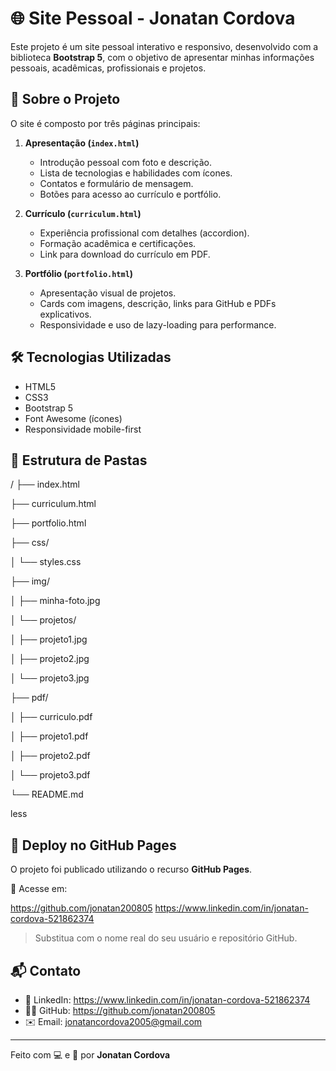# 🌐 Site Pessoal - Jonatan Cordova

Este projeto é um site pessoal interativo e responsivo, desenvolvido com a biblioteca **Bootstrap 5**, com o objetivo de apresentar minhas informações pessoais, acadêmicas, profissionais e projetos.

## 📄 Sobre o Projeto

O site é composto por três páginas principais:

1. **Apresentação (`index.html`)**
   - Introdução pessoal com foto e descrição.
   - Lista de tecnologias e habilidades com ícones.
   - Contatos e formulário de mensagem.
   - Botões para acesso ao currículo e portfólio.

2. **Currículo (`curriculum.html`)**
   - Experiência profissional com detalhes (accordion).
   - Formação acadêmica e certificações.
   - Link para download do currículo em PDF.

3. **Portfólio (`portfolio.html`)**
   - Apresentação visual de projetos.
   - Cards com imagens, descrição, links para GitHub e PDFs explicativos.
   - Responsividade e uso de lazy-loading para performance.

## 🛠 Tecnologias Utilizadas

- HTML5
- CSS3
- Bootstrap 5
- Font Awesome (ícones)
- Responsividade mobile-first

## 📁 Estrutura de Pastas
/
├── index.html

├── curriculum.html

├── portfolio.html

├── css/

│ └── styles.css

├── img/

│ ├── minha-foto.jpg

│ └── projetos/

│ ├── projeto1.jpg

│ ├── projeto2.jpg

│ └── projeto3.jpg

├── pdf/

│ ├── curriculo.pdf

│ ├── projeto1.pdf

│ ├── projeto2.pdf

│ └── projeto3.pdf

└── README.md

less

## 🚀 Deploy no GitHub Pages

O projeto foi publicado utilizando o recurso **GitHub Pages**.

🔗 Acesse em:  

https://github.com/jonatan200805
https://www.linkedin.com/in/jonatan-cordova-521862374

> Substitua com o nome real do seu usuário e repositório GitHub.

## 📬 Contato

- 💼 LinkedIn: https://www.linkedin.com/in/jonatan-cordova-521862374
- 🧑‍💻 GitHub: https://github.com/jonatan200805
- ✉️ Email: jonatancordova2005@gmail.com

---

Feito com 💻 e 💙 por **Jonatan Cordova**
